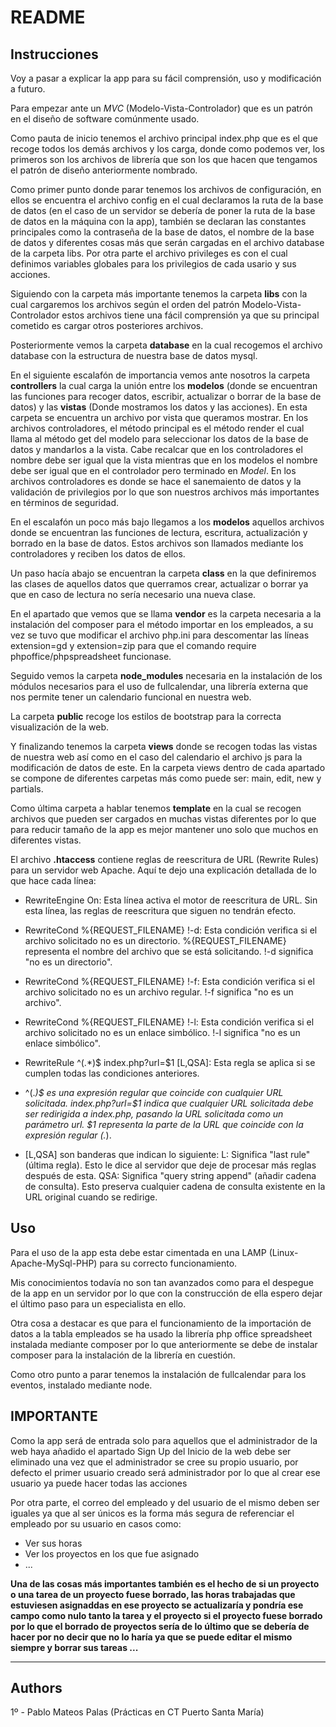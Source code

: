 # README #

## Instrucciones ##
Voy a pasar a explicar la app para su fácil comprensión, uso y modificación a futuro. 

Para empezar ante un *MVC* (Modelo-Vista-Controlador) que es un patrón en el diseño de software comúnmente usado. 

Como pauta de inicio tenemos el archivo principal index.php que es el que recoge todos los demás archivos y los carga, donde como podemos ver, los primeros son los archivos de librería que son los que hacen que tengamos el patrón de diseño anteriormente nombrado. 

Como primer punto donde parar tenemos los archivos de configuración, en ellos se encuentra el archivo config en el cual declaramos la ruta de la base de datos (en el caso de un servidor se debería de poner la ruta de la base de datos en la máquina con la app), también se declaran las constantes principales como la contraseña de la base de datos, el nombre de la base de datos y diferentes cosas más que serán cargadas en el archivo database de la carpeta libs. Por otra parte el archivo privileges es con el cual definimos variables globales para los privilegios de cada usario y sus acciones.

Siguiendo con la carpeta más importante tenemos la carpeta **libs** con la cual cargaremos los archivos según el orden del patrón Modelo-Vista-Controlador estos archivos tiene una fácil comprensión ya que su principal cometido es cargar otros posteriores archivos.

Posteriormente vemos la carpeta **database** en la cual recogemos el archivo database con la estructura de nuestra base de datos mysql. 

En el siguiente escalafón de importancia vemos ante nosotros la carpeta **controllers** la cual carga la unión entre los **modelos** (donde se encuentran las funciones para recoger datos, escribir, actualizar o borrar de la base de datos) y las **vistas** (Donde mostramos los datos y las acciones). En esta carpeta se encuentra un archivo por vista que queramos mostrar. En los archivos controladores, el método principal es el método render el cual llama al método get del modelo para seleccionar los datos de la base de datos y mandarlos a la vista. Cabe recalcar que en los controladores el nombre debe ser igual que la vista mientras que en los modelos el nombre debe ser igual que en el controlador pero terminado en *Model*. En los archivos controladores es donde se hace el sanemaiento de datos y la validación de privilegios por lo que son nuestros archivos más importantes en términos de seguridad. 

En el escalafón un poco más bajo llegamos a los **modelos** aquellos archivos donde se encuentran las funciones de lectura, escritura, actualización y borrado en la base de datos. Estos archivos son llamados mediante los controladores y reciben los datos de ellos. 

Un paso hacía abajo se encuentran la carpeta **class** en la que definiremos las clases de aquellos datos que querramos crear, actualizar o borrar ya que en caso de lectura no sería necesario una nueva clase. 

En el apartado que vemos que se llama **vendor** es la carpeta necesaria a la instalación del composer para el método importar en los empleados, a su vez se tuvo que modificar el archivo php.ini para descomentar las líneas extension=gd y extension=zip para que el comando require phpoffice/phpspreadsheet funcionase. 

Seguido vemos la carpeta **node_modules** necesaria en la instalación de los módulos necesarios para el uso de fullcalendar, una librería externa que nos permite tener un calendario funcional en nuestra web. 

La carpeta **public** recoge los estilos de bootstrap para la correcta visualización de la web. 

Y finalizando tenemos la carpeta **views** donde se recogen todas las vistas de nuestra web así como en el caso del calendario el archivo js para la modificación de datos de este. En la carpeta views dentro de cada apartado se compone de diferentes carpetas más como puede ser: main, edit, new y partials.

Como última carpeta a hablar tenemos **template** en la cual se recogen archivos que pueden ser cargados en muchas vistas diferentes por lo que para reducir tamaño de la app es mejor mantener uno solo que muchos en diferentes vistas. 

El archivo **.htaccess** contiene reglas de reescritura de URL (Rewrite Rules) para un servidor web Apache. Aquí te dejo una explicación detallada de lo que hace cada línea:

* RewriteEngine On:
Esta línea activa el motor de reescritura de URL. Sin esta línea, las reglas de reescritura que siguen no tendrán efecto.

* RewriteCond %{REQUEST_FILENAME} !-d:
Esta condición verifica si el archivo solicitado no es un directorio. %{REQUEST_FILENAME} representa el nombre del archivo que se está solicitando. !-d significa "no es un directorio".

* RewriteCond %{REQUEST_FILENAME} !-f:
Esta condición verifica si el archivo solicitado no es un archivo regular. !-f significa "no es un archivo".

* RewriteCond %{REQUEST_FILENAME} !-l:
Esta condición verifica si el archivo solicitado no es un enlace simbólico. !-l significa "no es un enlace simbólico".

* RewriteRule ^(.*)$ index.php?url=$1 [L,QSA]:
Esta regla se aplica si se cumplen todas las condiciones anteriores.

* ^(.*)$ es una expresión regular que coincide con cualquier URL solicitada.
index.php?url=$1 indica que cualquier URL solicitada debe ser redirigida a index.php, pasando la URL solicitada como un parámetro url. $1 representa la parte de la URL que coincide con la expresión regular (.*).

* [L,QSA] son banderas que indican lo siguiente:
L: Significa "last rule" (última regla). Esto le dice al servidor que deje de procesar más reglas después de esta.
QSA: Significa "query string append" (añadir cadena de consulta). Esto preserva cualquier cadena de consulta existente en la URL original cuando se redirige.

## Uso ##
Para el uso de la app esta debe estar cimentada en una LAMP (Linux-Apache-MySql-PHP) para su correcto funcionamiento. 

Mis conocimientos todavía no son tan avanzados como para el despegue de la app en un servidor por lo que con la construcción de ella espero dejar el último paso para un especialista en ello. 

Otra cosa a destacar es que para el funcionamiento de la importación de datos a la tabla empleados se ha usado la librería php office spreadsheet instalada mediante composer por lo que anteriormente se debe de instalar composer para la instalación de la librería en cuestión.

Como otro punto a parar tenemos la instalación de fullcalendar para los eventos, instalado mediante node. 

## IMPORTANTE ## 
Como la app será de entrada solo para aquellos que el administrador de la web haya añadido el apartado Sign Up del Inicio de la web debe ser eliminado una vez que el administrador se cree su propio usuario, por defecto el primer usuario creado será administrador por lo que al crear ese usuario ya puede hacer todas las acciones  

Por otra parte, el correo del empleado y del usuario de el mismo deben ser iguales ya que al ser únicos es la forma más segura de referenciar el empleado por su usuario en casos como: 
* Ver sus horas
* Ver los proyectos en los que fue asignado 
* ... 

**Una de las cosas más importantes también es el hecho de si un proyecto o una tarea de un proyecto fuese borrado, las horas trabajadas que estuviesen asignaddas en ese proyecto se actualizaría y pondría ese campo como nulo tanto la tarea y el proyecto si el proyecto fuese borrado por lo que el borrado de proyectos sería de lo último que se debería de hacer por no decir que no lo haría ya que se puede editar el mismo siempre y borrar sus tareas ...** 


------------------------------------------------------------------------------------------------------------------------------------------
## Authors ##
1º - Pablo Mateos Palas (Prácticas en CT Puerto Santa María)
